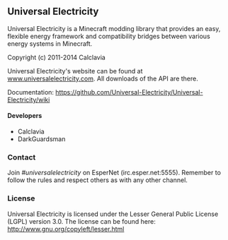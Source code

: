 ## Universal Electricity
Universal Electricity is a Minecraft modding library that provides an easy, flexible energy framework and compatibility bridges between various energy systems in Minecraft.

Copyright (c) 2011-2014 Calclavia

Universal Electricity's website can be found at www.universalelectricity.com. All downloads of the API are there.

Documentation: https://github.com/Universal-Electricity/Universal-Electricity/wiki

#### Developers
* Calclavia
* DarkGuardsman

### Contact
Join *#universalelectricity* on EsperNet (irc.esper.net:5555). Remember to follow the rules and respect others as with any other channel.

### License
Universal Electricity is licensed under the Lesser General Public License (LGPL) version 3.0. The license can be found here:
http://www.gnu.org/copyleft/lesser.html
